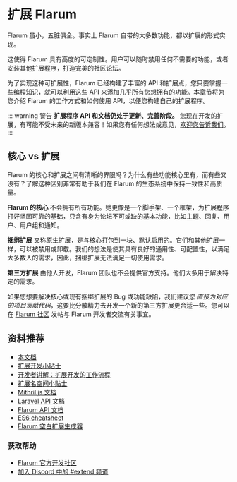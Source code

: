 <template>
  <outdated class="blue"></outdated>
</template>

# 扩展 Flarum

Flarum 虽小，五脏俱全。事实上 Flarum 自带的大多数功能，都以扩展的形式实现。

这使得 Flarum 具有高度的可定制性。用户可以随时禁用任何不需要的功能，或者安装其他扩展程序，打造完美的社区论坛。

为了实现这种可扩展性，Flarum 已经构建了丰富的 API 和扩展点，您只要掌握一些编程知识，就可以利用这些 API 来添加几乎所有您想拥有的功能。本章节将为您介绍 Flarum 的工作方式和如何使用 API，以便您构建自己的扩展程序。

::: warning 警告
**扩展程序 API 和文档仍处于更新、完善阶段。** 您现在开发的扩展，有可能不受未来的新版本兼容！如果您有任何想法或意见，[欢迎您告诉我们](https://discuss.flarum.org/)。
:::

## 核心 vs 扩展

Flarum 的核心和扩展之间有清晰的界限吗？为什么有些功能核心里有，而有些又没有？了解这种区别非常有助于我们在 Flarum 的生态系统中保持一致性和高质量。

**Flarum 的核心** 不会拥有所有功能。她更像是一个脚手架、一个框架，为扩展程序打好坚固可靠的基础，只含有身为论坛不可或缺的基本功能，比如主题、回复、用户、用户组和通知。

**捆绑扩展** 又称原生扩展，是与核心打包到一块、默认启用的。它们和其他扩展一样，可以被禁用或卸载。我们的想法是使其具有良好的通用性、可配置性，以满足大多数人的需求，因此，捆绑扩展无法满足一切使用需求。

**第三方扩展** 由他人开发，Flarum 团队也不会提供官方支持。他们大多用于解决特定的需求。

如果您想要解决核心或现有捆绑扩展的 Bug 或功能缺陷，我们建议您 *直接为对应的项目贡献代码*，这要比分散精力去开发一个新的第三方扩展更合适一些。您可以在 [Flarum 社区](https://discuss.flarum.org/) 发帖与 Flarum 开发者交流有关事宜。

## 资料推荐

- [本文档](start.md)
- [扩展开发小贴士](https://discuss.flarum.org/d/5512-extension-development-tips)
- [开发者讲解：扩展开发的工作流程](https://discuss.flarum.org/d/6320-extension-developers-show-us-your-workflow)
- [扩展名空间小贴士](https://discuss.flarum.org/d/9625-flarum-extension-namespacing-tips)
- [Mithril js 文档](https://mithril.js.org/)
- [Laravel API 文档](https://laravel.com/api/6.x/)
- [Flarum API 文档](https://api.flarum.org)
- [ES6 cheatsheet](https://github.com/DrkSephy/es6-cheatsheet)
- [Flarum 空白扩展生成器](https://discuss.flarum.org/d/11333-flarum-extension-generator-by-reflar/)

### 获取帮助

- [Flarum 官方开发社区](https://discuss.flarum.org/t/dev)
- [加入 Discord 中的 #extend 频道](https://flarum.org/discord/)